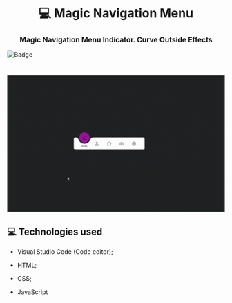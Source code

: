 <h1 align="center">
💻 Magic Navigation Menu
 </h1

 #
 <h3 align="center">
Magic Navigation Menu Indicator. Curve Outside Effects
 </h3>


![Badge](https://img.shields.io/static/v1?label=DEV&message=Tamila&color=8b008b&style=flat&logo=)

#

![homepage](https://github.com/TamilaCambe/Magic-Navigation-Menu/blob/main/gif.gif)

## 💻 Technologies used

 * Visual Studio Code (Code editor);

* HTML;

* CSS;

* JavaScript

